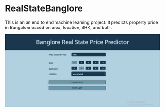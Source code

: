 # RealStateBanglore
This is an an end to end machine learning project. It predicts property price in Bangalore based on area, location, BHK, and bath.

![app_view](https://github.com/Sunnyio/RealStateBanglore/blob/master/client/app.png?raw=true)
